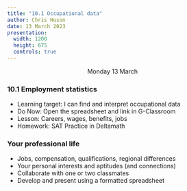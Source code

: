 ```yaml
---
title: "10.1 Occupational data"
author: Chris Huson
date: 13 March 2023
presentation:
  width: 1200
  height: 675
  controls: true
---
```


<!-- slide -->
$\hspace{5cm}$ Monday 13 March

### 10.1 Employment statistics

- Learning target: I can find and interpret occupational data
- Do Now: Open the spreadsheet and link in G-Classroom
- Lesson: Careers, wages, benefits, jobs
- Homework: SAT Practice in Deltamath

<!-- slide -->

### Your professional life

- Jobs, compensation, qualifications, regional differences
- Your personal interests and aptitudes (and connections)
- Collaborate with one or two classmates
- Develop and present using a formatted spreadsheet

<!-- slide -->